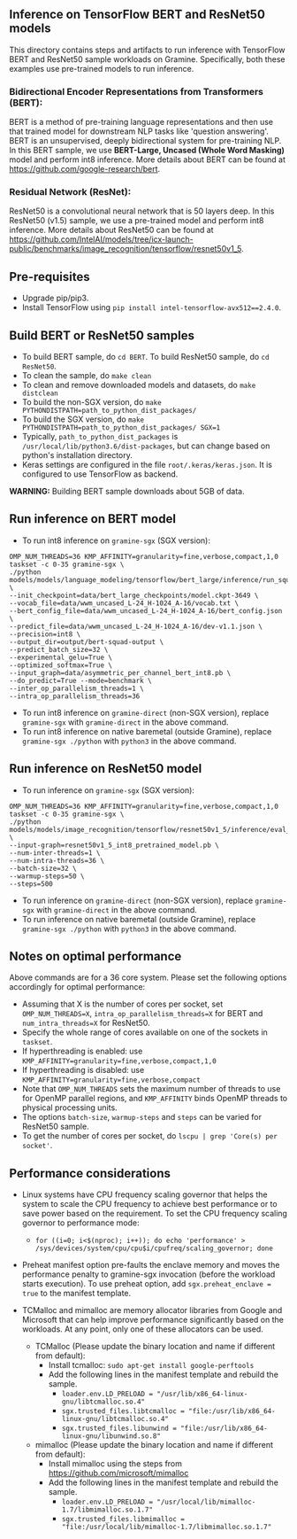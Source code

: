 ## Inference on TensorFlow BERT and ResNet50 models
This directory contains steps and artifacts to run inference with TensorFlow BERT and ResNet50
sample workloads on Gramine. Specifically, both these examples use pre-trained models to run
inference.

### Bidirectional Encoder Representations from Transformers (BERT):
BERT is a method of pre-training language representations and then use that trained model for
downstream NLP tasks like 'question answering'. BERT is an unsupervised, deeply bidirectional system
for pre-training NLP.
In this BERT sample, we use **BERT-Large, Uncased (Whole Word Masking)** model and perform int8
inference. More details about BERT can be found at https://github.com/google-research/bert.

### Residual Network (ResNet):
ResNet50 is a convolutional neural network that is 50 layers deep.
In this ResNet50 (v1.5) sample, we use a pre-trained model and perform int8 inference.
More details about ResNet50 can be found at https://github.com/IntelAI/models/tree/icx-launch-public/benchmarks/image_recognition/tensorflow/resnet50v1_5.

## Pre-requisites
- Upgrade pip/pip3.
- Install TensorFlow using ``pip install intel-tensorflow-avx512==2.4.0``.

## Build BERT or ResNet50 samples
- To build BERT sample, do ``cd BERT``. To build ResNet50 sample, do ``cd ResNet50``.
- To clean the sample, do ``make clean``
- To clean and remove downloaded models and datasets, do ``make distclean``
- To build the non-SGX version, do ``make PYTHONDISTPATH=path_to_python_dist_packages/``
- To build the SGX version, do ``make PYTHONDISTPATH=path_to_python_dist_packages/ SGX=1``
- Typically, ``path_to_python_dist_packages`` is ``/usr/local/lib/python3.6/dist-packages``, but can
change based on python's installation directory.
- Keras settings are configured in the file ``root/.keras/keras.json``. It is configured to use
TensorFlow as backend.

**WARNING:** Building BERT sample downloads about 5GB of data.

## Run inference on BERT model
- To run int8 inference on ``gramine-sgx`` (SGX version):
```
OMP_NUM_THREADS=36 KMP_AFFINITY=granularity=fine,verbose,compact,1,0 taskset -c 0-35 gramine-sgx \
./python models/models/language_modeling/tensorflow/bert_large/inference/run_squad.py \
--init_checkpoint=data/bert_large_checkpoints/model.ckpt-3649 \
--vocab_file=data/wwm_uncased_L-24_H-1024_A-16/vocab.txt \
--bert_config_file=data/wwm_uncased_L-24_H-1024_A-16/bert_config.json \
--predict_file=data/wwm_uncased_L-24_H-1024_A-16/dev-v1.1.json \
--precision=int8 \
--output_dir=output/bert-squad-output \
--predict_batch_size=32 \
--experimental_gelu=True \
--optimized_softmax=True \
--input_graph=data/asymmetric_per_channel_bert_int8.pb \
--do_predict=True --mode=benchmark \
--inter_op_parallelism_threads=1 \
--intra_op_parallelism_threads=36
```
- To run int8 inference on ``gramine-direct`` (non-SGX version), replace ``gramine-sgx`` with
``gramine-direct`` in the above command.
- To run int8 inference on native baremetal (outside Gramine), replace ``gramine-sgx ./python`` with
``python3`` in the above command.

## Run inference on ResNet50 model
- To run inference on ``gramine-sgx`` (SGX version):
```
OMP_NUM_THREADS=36 KMP_AFFINITY=granularity=fine,verbose,compact,1,0 taskset -c 0-35 gramine-sgx \
./python models/models/image_recognition/tensorflow/resnet50v1_5/inference/eval_image_classifier_inference.py \
--input-graph=resnet50v1_5_int8_pretrained_model.pb \
--num-inter-threads=1 \
--num-intra-threads=36 \
--batch-size=32 \
--warmup-steps=50 \
--steps=500
```
- To run inference on ``gramine-direct`` (non-SGX version), replace ``gramine-sgx`` with
``gramine-direct`` in the above command.
- To run inference on native baremetal (outside Gramine), replace ``gramine-sgx ./python`` with
``python3`` in the above command.

## Notes on optimal performance
Above commands are for a 36 core system. Please set the following options accordingly for optimal
performance:

- Assuming that X is the number of cores per socket, set `OMP_NUM_THREADS=X`,
  `intra_op_parallelism_threads=X` for BERT and `num_intra_threads=X` for ResNet50.
- Specify the whole range of cores available on one of the sockets in `taskset`.
- If hyperthreading is enabled: use ``KMP_AFFINITY=granularity=fine,verbose,compact,1,0``
- If hyperthreading is disabled: use ``KMP_AFFINITY=granularity=fine,verbose,compact``
- Note that `OMP_NUM_THREADS` sets the maximum number of threads to
  use for OpenMP parallel regions, and `KMP_AFFINITY` binds OpenMP threads
  to physical processing units.
- The options `batch-size`, `warmup-steps` and `steps` can be varied for ResNet50 sample.
- To get the number of cores per socket, do ``lscpu | grep 'Core(s) per socket'``.

## Performance considerations
- Linux systems have CPU frequency scaling governor that helps the system to scale the CPU frequency
to achieve best performance or to save power based on the requirement.
To set the CPU frequency scaling governor to performance mode:

  - ``for ((i=0; i<$(nproc); i++)); do echo 'performance' > /sys/devices/system/cpu/cpu$i/cpufreq/scaling_governor; done``

- Preheat manifest option pre-faults the enclave memory and moves the performance penalty to
gramine-sgx invocation (before the workload starts execution).
To use preheat option, add ``sgx.preheat_enclave = true`` to the manifest template.
- TCMalloc and mimalloc are memory allocator libraries from Google and Microsoft that can help
  improve performance significantly based on the workloads. At any point, only one of these
  allocators can be used.
  - TCMalloc (Please update the binary location and name if different from default):
    - Install tcmalloc: ``sudo apt-get install google-perftools``
    - Add the following lines in the manifest template and rebuild the sample.
        - ``loader.env.LD_PRELOAD = "/usr/lib/x86_64-linux-gnu/libtcmalloc.so.4"``
        - ``sgx.trusted_files.libtcmalloc = "file:/usr/lib/x86_64-linux-gnu/libtcmalloc.so.4"``
        - ``sgx.trusted_files.libunwind = "file:/usr/lib/x86_64-linux-gnu/libunwind.so.8"``
  - mimalloc (Please update the binary location and name if different from default):
    - Install mimalloc using the steps from https://github.com/microsoft/mimalloc
    - Add the following lines in the manifest template and rebuild the sample.
        - ``loader.env.LD_PRELOAD = "/usr/local/lib/mimalloc-1.7/libmimalloc.so.1.7"``
        - ``sgx.trusted_files.libmimalloc = "file:/usr/local/lib/mimalloc-1.7/libmimalloc.so.1.7"``
